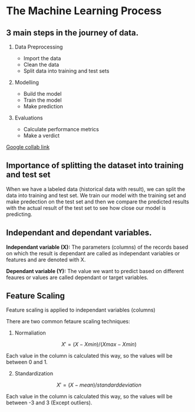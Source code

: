 # The Machine Learning Process

## 3 main steps in the journey of data.

1. Data Preprocessing

   - Import the data
   - Clean the data
   - Split data into training and test sets

2. Modelling

   - Build the model
   - Train the model
   - Make prediction

3. Evaluations
   - Calculate performance metrics
   - Make a verdict

[Google collab link](https://colab.research.google.com/)

## Importance of splitting the dataset into training and test set

When we have a labeled data (historical data with result), we can split the data into training and test set.
We train our model with the training set and make predection on the test set and then we compare the predicted results with the actual result of the test set to see how close our model is predicting.

## Independant and dependant variables.

**Independant variable (X):**
The parameters (columns) of the records based on which the result is dependant are called as independant variables or features and are denoted with X.

**Dependant variable (Y):**
The value we want to predict based on different feaures or values are called dependant or target variables.

## Feature Scaling

Feature scaling is applied to independant variables (columns)

There are two common fetaure scaling techniques:

1. Normaliation

```math
X' = (X - X min) / (X max - X min)
```

Each value in the column is calculated this way, so the values will be between 0 and 1.

2. Standardization

```math
X' = (X - mean) / standard deviation
```

Each value in the column is calculated this way, so the values will be between -3 and 3 (Except outliers).
